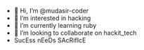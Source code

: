 - 👋 Hi, I’m @mudasir-coder
- 👀 I’m interested in hacking
- 🌱 I’m currently learning ruby
- 💞️ I’m looking to collaborate on hackit_tech
- SucEss nEeDs SAcRifIcE

<!---
mudasir-coder/mudasir-coder is a ✨ special ✨ repository because its `README.md` (this file) appears on your GitHub profile.
You can click the Preview link to take a look at your changes.
--->
